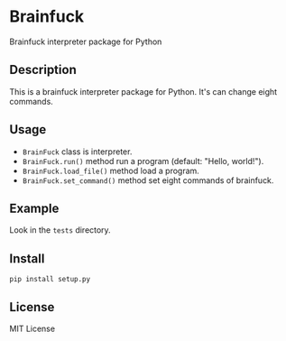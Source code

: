# Brainfuck

Brainfuck interpreter package for Python

## Description

This is a brainfuck interpreter package for Python.
It's can change eight commands.

## Usage

- `BrainFuck` class is interpreter.
- `BrainFuck.run()` method run a program (default: "Hello, world!").
- `BrainFuck.load_file()` method load a program.
- `BrainFuck.set_command()` method  set eight commands of brainfuck.

## Example

Look in the `tests` directory.

## Install

`pip install setup.py`

## License

MIT License

